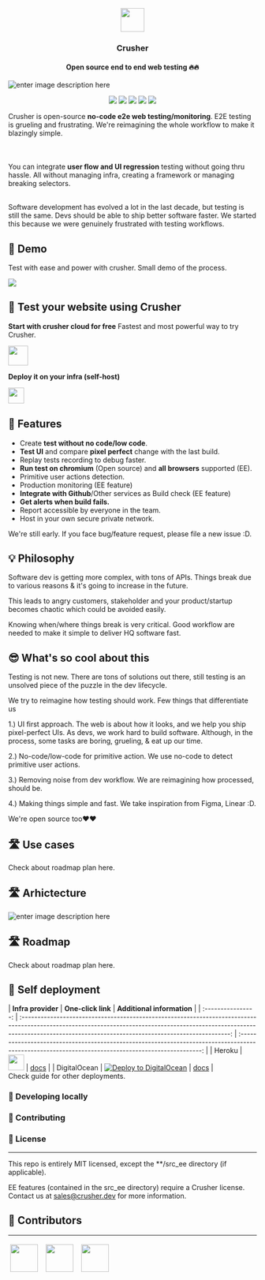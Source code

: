 <div align="center">
<img src="https://i.imgur.com/oUSUuoS.png" height="48" style="margin: 0 auto;"/>
<h3 align="center" >Crusher</h3>
<h4 align="center">Open source end to end web testing 🔥🔥 </h3>
</div>

![enter image description here](https://i.imgur.com/UIGnU2u.png)

<p align="center">      
    <a href="https://github.com/badges/shields/graphs/contributors" alt="Contributors">      
        <img src="https://img.shields.io/badge/license-MIT-%23373737?style=flat-square&color=ff3db6" /></a>      
    <a href="#backers" alt="Backers on Open Collective">      
        <img src="https://img.shields.io/badge/node-%3E=%2014.0.0-brightgreen?style=flat-square" /></a>      
            <a href="#backers" alt="Backers on Open Collective">      
        <img src="https://img.shields.io/github/last-commit/crusherdev/crusher?color=8e3dff&style=flat-square" /></a>      
                    <a href="#backers" alt="Backers on Open Collective">      
                <img src="https://img.shields.io/docker/image-size/7296823551/test?style=flat-square" /></a>      
                                    <a href="#backers" alt="Backers on Open Collective">      
                                <img src="https://img.shields.io/npm/types/typescript?style=flat-square" /></a>      
</p>    

Crusher is open-source **no-code e2e web testing/monitoring**. E2E testing is grueling and frustrating. We're reimagining the whole workflow to make it blazingly simple.    
<br/><br/>    
You can integrate **user flow and UI regression** testing without going thru hassle. All without managing infra, creating a framework or managing breaking selectors.

<br/>    
Software development has evolved a lot in the last decade, but testing is still the same. Devs should be able to ship better software faster. We started this because we were genuinely frustrated with testing workflows.    

## 🚀 Demo
Test with ease and power with crusher. Small demo of the process.

<img src="https://camo.githubusercontent.com/2676911af677a0fda9a26b1d7a06e39805bdb8438b4e338915b9497840eee4e4/68747470733a2f2f73392e67696679752e636f6d2f696d616765732f657a6769662d342d6139356636646533356563342e676966" border="0">  

## 🚀 Test your website using Crusher

**Start with crusher cloud for free** Fastest and most powerful way to try Crusher.

<a href="https://crusher.dev/#signup">  
<img src="https://i.imgur.com/BUYY8Jp.png" height="40px"/>    
</a>  

**Deploy it on your infra (self-host)**

<img src="https://images.prismic.io/www-static/3c99429b-3cb5-43d6-91e5-c0f686e3e6ab_do-btn-blue+%281%29.png?auto=compress,format" height="32px"/>    

## 🔮 Features

- Create **test without no code/low code**.
- **Test UI** and compare **pixel perfect** change with the last build.
- Replay tests recording to debug faster.
- **Run test on chromium** (Open source) and **all browsers** supported (EE).
- Primitive user actions detection.
- Production monitoring (EE feature)
- **Integrate with Github**/Other services as Build check (EE feature)
- **Get alerts when build fails.**
- Report accessible by everyone in the team.
- Host in your own secure private network.

We're still early. If you face bug/feature request, please file a new issue :D.

## 💡 Philosophy

Software dev is getting more complex, with tons of APIs. Things break due to various reasons & it's going to increase in the future.

This leads to angry customers, stakeholder and your product/startup becomes chaotic which could be avoided easily.

Knowing when/where things break is very critical. Good workflow are needed to make it simple to deliver HQ software fast.

## 😎 What's so cool about this

Testing is not new. There are tons of solutions out there, still testing is an unsolved piece of the puzzle in the dev lifecycle.

We try to reimagine how testing should work. Few things that differentiate us

1.) UI first approach. The web is about how it looks, and we help you ship pixel-perfect UIs. As devs, we work hard to build software. Although, in the process, some tasks are boring, grueling, & eat up our time.

2.) No-code/low-code for primitive action. We use no-code to detect primitive user actions.

3.) Removing noise from dev workflow. We are reimagining how processed, should be.

4.) Making things simple and fast. We take inspiration from Figma, Linear :D.

We're open source too❤️❤️

## 🛣️ Use cases

Check about roadmap plan here.

## 🛣️ Arhictecture

![enter image description here](https://i.imgur.com/wzU5fUO.png)

## 🛣️ Roadmap

Check about roadmap plan here.

## 🧱 Self deployment

| **Infra provider** | **One-click link** | **Additional information** | | :----------------: | :------------------------------------------------------------------------------------------------------------------------------------------------------------------------------------------------------------------------------: | :------------------------------------------------------------------------------------------------------------------------------------------------: | |       Heroku       | [<img src="https://www.herokucdn.com/deploy/button.svg" height="32px"/>](https://heroku.com/deploy?template=https://github.com/crusherdev/crusher)                                        | [docs](https://hasura.io/docs/latest/graphql/core/guides/deployment/heroku-one-click.html)                             | |    DigitalOcean    | [![Deploy to DigitalOcean](https://graphql-engine-cdn.hasura.io/img/create_hasura_droplet_200px.png)](https://marketplace.digitalocean.com/apps/hasura?action=deploy&refcode=c4d9092d2c48&utm_source=hasura&utm_campaign=readme) | [docs](https://hasura.io/docs/latest/graphql/core/guides/deployment/digital-ocean-one-click.html#hasura-graphql-engine-digitalocean-one-click-app) |   
Check guide for other deployments.

### 📝 Developing locally

### 📝 Contributing

### 📝 License

<hr/>      
This repo is entirely MIT licensed, except the **/src_ee directory (if applicable).    

EE features (contained in the src_ee directory) require a Crusher license. Contact us at [sales@crusher.dev](mailto:sales@crusher.dev) for more information.

## 🤝 Contributors

<hr/>      
<p float="left">    

<img src="https://avatars.githubusercontent.com/u/6849438?v=4" height="56" style="margin: 4px;"/> &nbsp;<img src="https://avatars.githubusercontent.com/u/16796008?v=4" height="56" style="margin: 4px;"/> &nbsp;<img src="https://avatars.githubusercontent.com/u/51117080?v=4" height="56" style="margin: 4px;"/>    

</p>